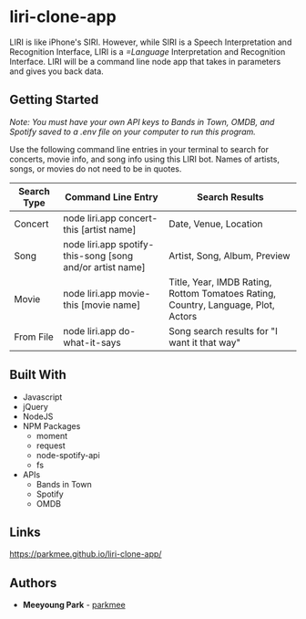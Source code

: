 # liri-clone-app
LIRI is like iPhone's SIRI. However, while SIRI is a Speech Interpretation and Recognition Interface, LIRI is a _=Language_ Interpretation and Recognition Interface. LIRI will be a command line node app that takes in parameters and gives you back data.

## Getting Started
*Note: You must have your own API keys to Bands in Town, OMDB, and Spotify saved to a .env file on your computer to run this program.*

Use the following command line entries in your terminal to search for concerts, movie info, and song info using this LIRI bot. Names of artists, songs, or movies do not need to be in quotes.

Search Type | Command Line Entry | Search Results
----------- | ------------------ | --------------
Concert | node liri.app concert-this [artist name] | Date, Venue, Location
Song | node liri.app spotify-this-song [song and/or artist name] | Artist, Song, Album, Preview
Movie | node liri.app movie-this [movie name] | Title, Year, IMDB Rating, Rottom Tomatoes Rating, Country, Language, Plot, Actors
From File | node liri.app do-what-it-says | Song search results for "I want it that way"

## Built With

* Javascript
* jQuery
* NodeJS
* NPM Packages
    * moment
    * request
    * node-spotify-api
    * fs
* APIs
    * Bands in Town
    * Spotify
    * OMDB

## Links

https://parkmee.github.io/liri-clone-app/

## Authors

* **Meeyoung Park** - [parkmee](https://github.com/parkmee)